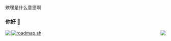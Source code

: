 欸嘿是什么意思啊 

### 你好 👋

<img align="right" src="https://github-readme-stats.vercel.app/api?username=NMSLSB-001&show_icons=true&icon_color=CE1D2D&text_color=718096&bg_color=ffffff&hide_title=true" />


<img align="left" src="https://badgen.net/badge/icon/airbnb?icon=airbnb&label" />


[![roadmap.sh](https://roadmap.sh/card/tall/66f3e323c45e253cb04a16b6?variant=dark)](https://roadmap.sh)
